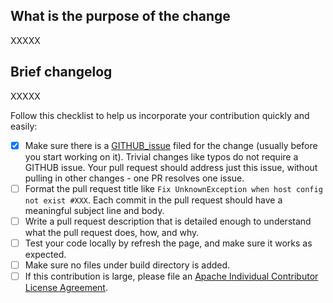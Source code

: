 ## What is the purpose of the change

XXXXX

## Brief changelog

XXXXX

Follow this checklist to help us incorporate your contribution quickly and easily:

- [x] Make sure there is a [GITHUB_issue](https://github.com/caojiele/Online-resume/issues) filed for the change (usually before you start working on it). Trivial changes like typos do not require a GITHUB issue. Your pull request should address just this issue, without pulling in other changes - one PR resolves one issue.
- [ ] Format the pull request title like `Fix UnknownException when host config not exist #XXX`. Each commit in the pull request should have a meaningful subject line and body.
- [ ] Write a pull request description that is detailed enough to understand what the pull request does, how, and why.
- [ ] Test your code locally by refresh the page, and make sure it works as expected.
- [ ] Make sure no files under build directory is added.
- [ ] If this contribution is large, please file an [Apache Individual Contributor License Agreement](http://www.apache.org/licenses/#clas).
